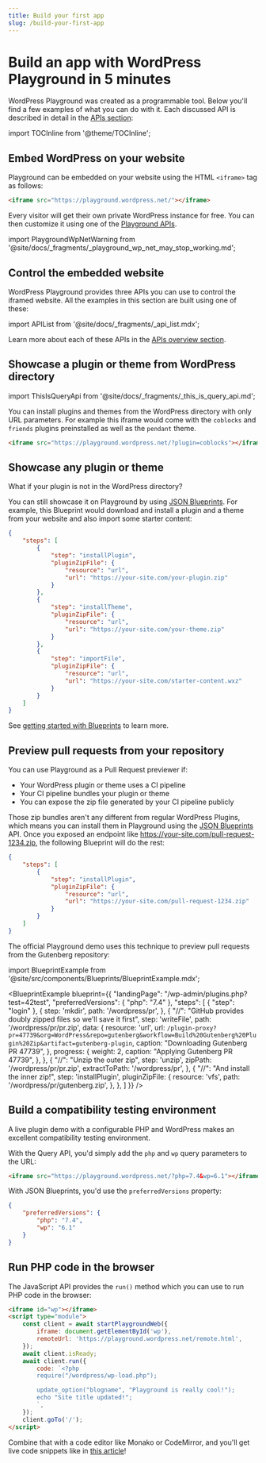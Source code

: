 ```yaml
---
title: Build your first app
slug: /build-your-first-app
---
```


# Build an app with WordPress Playground in 5 minutes

WordPress Playground was created as a programmable tool. Below you'll find a few examples of what you can do with it. Each discussed API is described in detail in the [APIs section](../06-playground-apis/01-index.md):

import TOCInline from '@theme/TOCInline';

<TOCInline toc={toc} />

## Embed WordPress on your website

Playground can be embedded on your website using the HTML `<iframe>` tag as follows:

```html
<iframe src="https://playground.wordpress.net/"></iframe>
```

Every visitor will get their own private WordPress instance for free. You can then customize it using one of the [Playground APIs](../06-playground-apis/01-index.md).

import PlaygroundWpNetWarning from '@site/docs/\_fragments/\_playground_wp_net_may_stop_working.md';

<PlaygroundWpNetWarning />

## Control the embedded website

WordPress Playground provides three APIs you can use to control the iframed website. All the examples in this section are built using one of these:

import APIList from '@site/docs/\_fragments/\_api_list.mdx';

<APIList />

Learn more about each of these APIs in the [APIs overview section](../06-playground-apis/01-index.md).

## Showcase a plugin or theme from WordPress directory

import ThisIsQueryApi from '@site/docs/\_fragments/\_this_is_query_api.md';

You can install plugins and themes from the WordPress directory with only URL parameters. For example this iframe would come with the `coblocks` and `friends` plugins preinstalled as well as the `pendant` theme.

<ThisIsQueryApi />

```html
<iframe src="https://playground.wordpress.net/?plugin=coblocks"></iframe>
```

## Showcase any plugin or theme

What if your plugin is not in the WordPress directory?

You can still showcase it on Playground by using [JSON Blueprints](../09-blueprints-api/01-index.md). For example, this Blueprint would download and install a plugin and a theme from your website and also import some starter content:

```json
{
	"steps": [
		{
			"step": "installPlugin",
			"pluginZipFile": {
				"resource": "url",
				"url": "https://your-site.com/your-plugin.zip"
			}
		},
		{
			"step": "installTheme",
			"pluginZipFile": {
				"resource": "url",
				"url": "https://your-site.com/your-theme.zip"
			}
		},
		{
			"step": "importFile",
			"pluginZipFile": {
				"resource": "url",
				"url": "https://your-site.com/starter-content.wxz"
			}
		}
	]
}
```

See [getting started with Blueprints](../09-blueprints-api/01-index.md) to learn more.

## Preview pull requests from your repository

You can use Playground as a Pull Request previewer if:

-   Your WordPress plugin or theme uses a CI pipeline
-   Your CI pipeline bundles your plugin or theme
-   You can expose the zip file generated by your CI pipeline publicly

Those zip bundles aren't any different from regular WordPress Plugins, which means you can install them in Playground using the [JSON Blueprints](../09-blueprints-api/01-index.md) API. Once you exposed an endpoint like https://your-site.com/pull-request-1234.zip, the following Blueprint will do the rest:

```json
{
	"steps": [
		{
			"step": "installPlugin",
			"pluginZipFile": {
				"resource": "url",
				"url": "https://your-site.com/pull-request-1234.zip"
			}
		}
	]
}
```

The official Playground demo uses this technique to preview pull requests from the Gutenberg repository:

import BlueprintExample from '@site/src/components/Blueprints/BlueprintExample.mdx';

<BlueprintExample
blueprint={{
		"landingPage": "/wp-admin/plugins.php?test=42test",
		"preferredVersions": {
			"php": "7.4"
		},
		"steps": [
			{
				"step": "login"
			},
			{
				step: 'mkdir',
				path: '/wordpress/pr',
			},
			{
				"//": "GitHub provides doubly zipped files so we'll save it first",
				step: 'writeFile',
				path: '/wordpress/pr/pr.zip',
				data: {
					resource: 'url',
					url: `/plugin-proxy?pr=47739&org=WordPress&repo=gutenberg&workflow=Build%20Gutenberg%20Plugin%20Zip&artifact=gutenberg-plugin`,
					caption: "Downloading Gutenberg PR 47739",
				},
				progress: {
					weight: 2,
					caption: "Applying Gutenberg PR 47739",
				},
			},
			{
				"//": "Unzip the outer zip",
				step: 'unzip',
				zipPath: '/wordpress/pr/pr.zip',
				extractToPath: '/wordpress/pr',
			},
			{
				"//": "And install the inner zip!",
				step: 'installPlugin',
				pluginZipFile: {
					resource: 'vfs',
					path: '/wordpress/pr/gutenberg.zip',
				},
			},
		]
	}} />

## Build a compatibility testing environment

A live plugin demo with a configurable PHP and WordPress makes an excellent compatibility testing environment.

With the Query API, you'd simply add the `php` and `wp` query parameters to the URL:

```html
<iframe src="https://playground.wordpress.net/?php=7.4&wp=6.1"></iframe>
```

With JSON Blueprints, you'd use the `preferredVersions` property:

```json
{
	"preferredVersions": {
		"php": "7.4",
		"wp": "6.1"
	}
}
```

## Run PHP code in the browser

The JavaScript API provides the `run()` method which you can use to run PHP code in the browser:

```html
<iframe id="wp"></iframe>
<script type="module">
	const client = await startPlaygroundWeb({
		iframe: document.getElementById('wp'),
		remoteUrl: 'https://playground.wordpress.net/remote.html',
	});
	await client.isReady;
	await client.run({
		code: `<?php
		require("/wordpress/wp-load.php");

		update_option("blogname", "Playground is really cool!");
		echo "Site title updated!";
		`,
	});
	client.goTo('/');
</script>
```

Combine that with a code editor like Monako or CodeMirror, and you'll get live code snippets like in [this article](https://adamadam.blog/2023/02/16/how-to-modify-html-in-a-php-wordpress-plugin-using-the-new-tag-processor-api/)!
